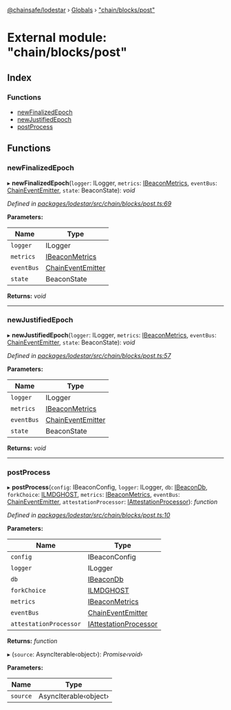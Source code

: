 [@chainsafe/lodestar](../README.md) › [Globals](../globals.md) › ["chain/blocks/post"](_chain_blocks_post_.md)

# External module: "chain/blocks/post"

## Index

### Functions

* [newFinalizedEpoch](_chain_blocks_post_.md#newfinalizedepoch)
* [newJustifiedEpoch](_chain_blocks_post_.md#newjustifiedepoch)
* [postProcess](_chain_blocks_post_.md#postprocess)

## Functions

###  newFinalizedEpoch

▸ **newFinalizedEpoch**(`logger`: ILogger, `metrics`: [IBeaconMetrics](../interfaces/_metrics_interface_.ibeaconmetrics.md), `eventBus`: [ChainEventEmitter](_chain_interface_.md#chaineventemitter), `state`: BeaconState): *void*

*Defined in [packages/lodestar/src/chain/blocks/post.ts:69](https://github.com/ChainSafe/lodestar/blob/a47516d64/packages/lodestar/src/chain/blocks/post.ts#L69)*

**Parameters:**

Name | Type |
------ | ------ |
`logger` | ILogger |
`metrics` | [IBeaconMetrics](../interfaces/_metrics_interface_.ibeaconmetrics.md) |
`eventBus` | [ChainEventEmitter](_chain_interface_.md#chaineventemitter) |
`state` | BeaconState |

**Returns:** *void*

___

###  newJustifiedEpoch

▸ **newJustifiedEpoch**(`logger`: ILogger, `metrics`: [IBeaconMetrics](../interfaces/_metrics_interface_.ibeaconmetrics.md), `eventBus`: [ChainEventEmitter](_chain_interface_.md#chaineventemitter), `state`: BeaconState): *void*

*Defined in [packages/lodestar/src/chain/blocks/post.ts:57](https://github.com/ChainSafe/lodestar/blob/a47516d64/packages/lodestar/src/chain/blocks/post.ts#L57)*

**Parameters:**

Name | Type |
------ | ------ |
`logger` | ILogger |
`metrics` | [IBeaconMetrics](../interfaces/_metrics_interface_.ibeaconmetrics.md) |
`eventBus` | [ChainEventEmitter](_chain_interface_.md#chaineventemitter) |
`state` | BeaconState |

**Returns:** *void*

___

###  postProcess

▸ **postProcess**(`config`: IBeaconConfig, `logger`: ILogger, `db`: [IBeaconDb](../interfaces/_db_api_beacon_interface_.ibeacondb.md), `forkChoice`: [ILMDGHOST](../interfaces/_chain_forkchoice_interface_.ilmdghost.md), `metrics`: [IBeaconMetrics](../interfaces/_metrics_interface_.ibeaconmetrics.md), `eventBus`: [ChainEventEmitter](_chain_interface_.md#chaineventemitter), `attestationProcessor`: [IAttestationProcessor](../interfaces/_chain_interface_.iattestationprocessor.md)): *function*

*Defined in [packages/lodestar/src/chain/blocks/post.ts:10](https://github.com/ChainSafe/lodestar/blob/a47516d64/packages/lodestar/src/chain/blocks/post.ts#L10)*

**Parameters:**

Name | Type |
------ | ------ |
`config` | IBeaconConfig |
`logger` | ILogger |
`db` | [IBeaconDb](../interfaces/_db_api_beacon_interface_.ibeacondb.md) |
`forkChoice` | [ILMDGHOST](../interfaces/_chain_forkchoice_interface_.ilmdghost.md) |
`metrics` | [IBeaconMetrics](../interfaces/_metrics_interface_.ibeaconmetrics.md) |
`eventBus` | [ChainEventEmitter](_chain_interface_.md#chaineventemitter) |
`attestationProcessor` | [IAttestationProcessor](../interfaces/_chain_interface_.iattestationprocessor.md) |

**Returns:** *function*

▸ (`source`: AsyncIterable‹object›): *Promise‹void›*

**Parameters:**

Name | Type |
------ | ------ |
`source` | AsyncIterable‹object› |
